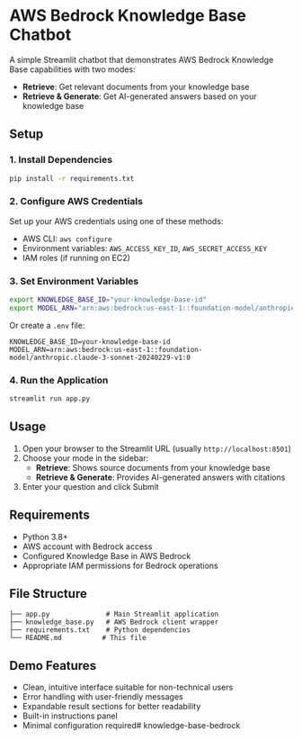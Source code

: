 # AWS Bedrock Knowledge Base Chatbot

A simple Streamlit chatbot that demonstrates AWS Bedrock Knowledge Base capabilities with two modes:
- **Retrieve**: Get relevant documents from your knowledge base
- **Retrieve & Generate**: Get AI-generated answers based on your knowledge base

## Setup

### 1. Install Dependencies
```bash
pip install -r requirements.txt
```

### 2. Configure AWS Credentials
Set up your AWS credentials using one of these methods:
- AWS CLI: `aws configure`
- Environment variables: `AWS_ACCESS_KEY_ID`, `AWS_SECRET_ACCESS_KEY`
- IAM roles (if running on EC2)

### 3. Set Environment Variables
```bash
export KNOWLEDGE_BASE_ID="your-knowledge-base-id"
export MODEL_ARN="arn:aws:bedrock:us-east-1::foundation-model/anthropic.claude-3-sonnet-20240229-v1:0"
```

Or create a `.env` file:
```
KNOWLEDGE_BASE_ID=your-knowledge-base-id
MODEL_ARN=arn:aws:bedrock:us-east-1::foundation-model/anthropic.claude-3-sonnet-20240229-v1:0
```

### 4. Run the Application
```bash
streamlit run app.py
```

## Usage

1. Open your browser to the Streamlit URL (usually `http://localhost:8501`)
2. Choose your mode in the sidebar:
   - **Retrieve**: Shows source documents from your knowledge base
   - **Retrieve & Generate**: Provides AI-generated answers with citations
3. Enter your question and click Submit

## Requirements

- Python 3.8+
- AWS account with Bedrock access
- Configured Knowledge Base in AWS Bedrock
- Appropriate IAM permissions for Bedrock operations

## File Structure

```
├── app.py              # Main Streamlit application
├── knowledge_base.py   # AWS Bedrock client wrapper
├── requirements.txt    # Python dependencies
└── README.md          # This file
```

## Demo Features

- Clean, intuitive interface suitable for non-technical users
- Error handling with user-friendly messages
- Expandable result sections for better readability
- Built-in instructions panel
- Minimal configuration required# knowledge-base-bedrock
